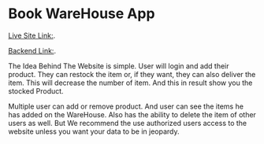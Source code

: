 # Book WareHouse App

[Live Site Link:](https://warehouse-managing.web.app/).

[Backend Link:](https://warehousemanagement123.herokuapp.com/inventory).

The Idea Behind The Website is simple. User will login and add their product. They can restock the item or, if they want, they can also deliver the item. This will decrease the number of item. And this in result show you the stocked Product.

Multiple user can add or remove product. And user can see the items he has added on the WareHouse.
Also has the ability to delete the item of other users as well. But We recommend the use authorized users access to the website unless you want your data to be in jeopardy.